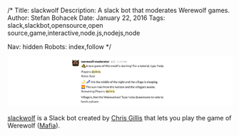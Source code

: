 /*
Title: slackwolf
Description: A slack bot that moderates Werewolf games.
Author: Stefan Bohacek
Date: January 22, 2016
Tags: slack,slackbot,opensource,open source,game,interactive,node.js,nodejs,node

Nav: hidden
Robots: index,follow
*/

[![](/content/bots/slackbots/images/slackwolf.png)](https://github.com/stattleship/slackwolf)

[slackwolf](https://github.com/stattleship/slackwolf) is a Slack bot created by [Chris Gillis](https://github.com/chrisgillis) that lets you play the game of Werewolf ([Mafia](https://en.wikipedia.org/wiki/Mafia_(party_game))).

